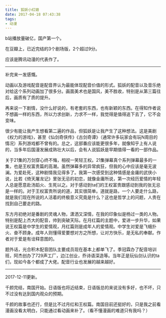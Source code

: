 ```yaml
---
title: 狐妖小红娘
date: 2017-04-18 07:43:38
tags:
- 动漫
---
```


b站播放量破亿，国产第一个。

在豆瓣上，已近完结的3个剧场版，2个超过9分。

应该是腾讯动漫的代表作了。

---

补完来一发感慨。

动画以及游戏配音是配音界认为最能体现配音价值的形式。狐妖的配音以及音乐绝对给这个系列动画加了很多分。画面美术也是国风，美不胜收，特别是从第三篇往后，画质有了质的提升。

再来说一下剧情，没什么好说的，有老套的东西，也有新颖的东西。在得知作者说不想画一样的东西，所以力求创新，力求不一样，我觉得是值得追下去了，它不会变味。

很少有能让我产生想看第二遍的作品，但狐妖是让我产生了这种想法。这是美剧《权力的游戏》，甚至《仙剑奇侠传》《古剑奇谭》（通常许多玩家会有玩N周目的情况）系列游戏都不曾有的。总之，这部番应该能更很多年，就像知乎上有人说的，当多年后国漫发展成熟壮大以后，会有人说狐妖是早期值得一看的一部作品。

关于21集的万剑穿心终不悔，相视一笑轻王权。21集弹幕真个系列弹幕最多的一集，也是王权富贵篇的高潮。虽然弹幕多的异常疯狂，但我的心中应该是毫无波澜。为爱赴死，这种剧情我见得多了。我第一次感受到这种情感是金庸的武侠小说，比若《倚天屠龙记》里张无忌的初恋，就像金庸所说，第一次经历爱情的年轻人总是愿意赴汤蹈火、生死以之。对于感动到ta们的王权富贵跟感动到我的张无忌是一样的。对于王权富贵所说的道，其实很简单。道就是路，一个人要走什么路，就是我们现在所说的人活着的终极意义究竟是什么？这也是哲学上的问题，人贵在找到自己要走的路。

东方月初绝对是番剧的灵魂人物，潇洒又深情，在我的印象似是杨过一类的人物。特别是配上杰大的配音，帅到突破天际。在月红篇的主题中，爱进一步升华，如果说王权篇是中学生的爱情观，月红篇则是成年人的爱情观。中学生对爱是飞蛾扑火、奋不顾身。成年人则懂得爱要想对方之所想，让对方快乐，是无私的奉献。作者对于爱是有诠释意图的。

题外话，光合积木配音团队主要成员现在基本上都单飞了。季冠霖办了配音培训班，阿杰创办了729声工厂，边江创业，乔诗语深造等。当年正是玩仙剑认识的ta们，现如今各个都成了大佬。配音行业也发展的越来越好。

----

2017-12-11更新。

千颜完结，南国开始。日语版也将近结束，日语版总的来说没有多好，也不坏，只不过没有达到国内观众的预期。

千颜的故事也还行，但是比不过月红和王权篇。南国目前还挺好的，只是我之前看漫画没看太明白，只能通过看动画来补了。（看不懂漫画的难道只有我吗？）
